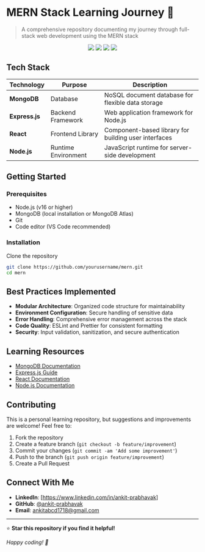 # MERN Stack Learning Journey 🚀

> A comprehensive repository documenting my journey through full-stack web development using the MERN stack

<p align="center">
  <img src="https://img.shields.io/badge/MongoDB-%2347A248.svg?&style=for-the-badge&logo=mongodb&logoColor=white"/>
  <img src="https://img.shields.io/badge/Express.js-%23000000.svg?&style=for-the-badge&logo=express&logoColor=white"/>
  <img src="https://img.shields.io/badge/React-%2361DAFB.svg?&style=for-the-badge&logo=react&logoColor=black"/>
  <img src="https://img.shields.io/badge/Node.js-%23339933.svg?&style=for-the-badge&logo=node.js&logoColor=white"/>
</p>

## Tech Stack

| Technology | Purpose | Description |
|------------|---------|-------------|
| **MongoDB** | Database | NoSQL document database for flexible data storage |
| **Express.js** | Backend Framework | Web application framework for Node.js |
| **React** | Frontend Library | Component-based library for building user interfaces |
| **Node.js** | Runtime Environment | JavaScript runtime for server-side development |

## Getting Started

### Prerequisites

- Node.js (v16 or higher)
- MongoDB (local installation or MongoDB Atlas)
- Git
- Code editor (VS Code recommended)

### Installation

Clone the repository

```bash
git clone https://github.com/yourusername/mern.git
cd mern
```

## Best Practices Implemented

- **Modular Architecture**: Organized code structure for maintainability
- **Environment Configuration**: Secure handling of sensitive data
- **Error Handling**: Comprehensive error management across the stack
- **Code Quality**: ESLint and Prettier for consistent formatting
- **Security**: Input validation, sanitization, and secure authentication

## Learning Resources

- [MongoDB Documentation](https://docs.mongodb.com/)
- [Express.js Guide](https://expressjs.com/)
- [React Documentation](https://reactjs.org/docs/)
- [Node.js Documentation](https://nodejs.org/docs/)

## Contributing

This is a personal learning repository, but suggestions and improvements are welcome! Feel free to:

1. Fork the repository
2. Create a feature branch (`git checkout -b feature/improvement`)
3. Commit your changes (`git commit -am 'Add some improvement'`)
4. Push to the branch (`git push origin feature/improvement`)
5. Create a Pull Request

## Connect With Me

- **LinkedIn**: [https://www.linkedin.com/in/ankit-prabhavak]
- **GitHub**: [@ankit-prabhavak](https://github.com/ankit-prabhavak)
- **Email**: ankitabcd1718@gmail.com

---

⭐ **Star this repository if you find it helpful!**

*Happy coding! 🎯*
